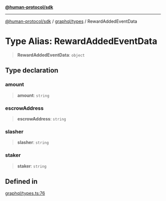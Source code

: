[**@human-protocol/sdk**](../../../README.md)

***

[@human-protocol/sdk](../../../modules.md) / [graphql/types](../README.md) / RewardAddedEventData

# Type Alias: RewardAddedEventData

> **RewardAddedEventData**: `object`

## Type declaration

### amount

> **amount**: `string`

### escrowAddress

> **escrowAddress**: `string`

### slasher

> **slasher**: `string`

### staker

> **staker**: `string`

## Defined in

[graphql/types.ts:76](https://github.com/humanprotocol/human-protocol/blob/b190dc1831c2c96fe3d44fd63e915e54011e1ec8/packages/sdk/typescript/human-protocol-sdk/src/graphql/types.ts#L76)
